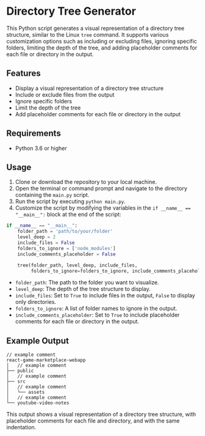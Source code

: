 # Directory Tree Generator

This Python script generates a visual representation of a directory tree structure, similar to the Linux `tree` command. It supports various customization options such as including or excluding files, ignoring specific folders, limiting the depth of the tree, and adding placeholder comments for each file or directory in the output.

## Features

- Display a visual representation of a directory tree structure
- Include or exclude files from the output
- Ignore specific folders
- Limit the depth of the tree
- Add placeholder comments for each file or directory in the output

## Requirements

- Python 3.6 or higher

## Usage

1. Clone or download the repository to your local machine.
2. Open the terminal or command prompt and navigate to the directory containing the `main.py` script.
3. Run the script by executing `python main.py`.
4. Customize the script by modifying the variables in the `if __name__ == "__main__":` block at the end of the script:

```python
if __name__ == "__main__":
    folder_path = 'path/to/your/folder'
    level_deep = 2
    include_files = False
    folders_to_ignore = ['node_modules']
    include_comments_placeholder = False

    tree(folder_path, level_deep, include_files,
         folders_to_ignore=folders_to_ignore, include_comments_placeholder=include_comments_placeholder)
```

- `folder_path`: The path to the folder you want to visualize.
- `level_deep`: The depth of the tree structure to display.
- `include_files`: Set to `True` to include files in the output, `False` to display only directories.
- `folders_to_ignore`: A list of folder names to ignore in the output.
- `include_comments_placeholder`: Set to `True` to include placeholder comments for each file or directory in the output.

## Example Output

```
// example comment
react-game-marketplace-webapp
│   // example comment
├── public
│   // example comment
├── src
│   // example comment
│   └── assets
│   // example comment
└── youtube-video-notes
```

This output shows a visual representation of a directory tree structure, with placeholder comments for each file and directory, and with the same indentation.